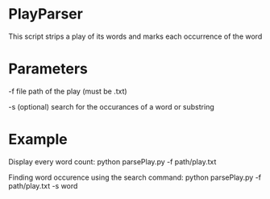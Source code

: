 # PlayParser
This script strips a play of its words and marks each occurrence of the word

# Parameters
  -f file path of the play (must be .txt)
  
  -s (optional) search for the occurances of a word or substring
  
# Example
Display every word count: python parsePlay.py -f path/play.txt

Finding word occurence using the search command: python parsePlay.py -f path/play.txt -s word
